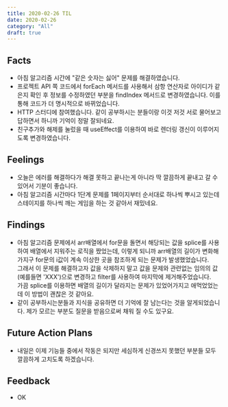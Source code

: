 ```yaml
---
title: 2020-02-26 TIL
date: 2020-02-26
category: "All"
draft: true
---
```


## Facts

- 아침 알고리즘 시간에 "같은 숫자는 싫어" 문제를 해결하였습니다.
- 프로젝트 API 쪽 코드에서 forEach 메서드를 사용해서 삼항 연산자로 아이디가 같은지 확인 후 정보를 수정하였던 부분을 findIndex 메서드로 변경하였습니다. 이를 통해 코드가 더 명시적으로 바뀌었습니다.
- HTTP 스터디에 참여했습니다. 같이 공부하시는 분들이랑 이것 저것 서로 물어보고 답하면서 하니까 기억이 정말 잘되네요.
- 친구추가와 해제를 눌렀을 때 useEffect를 이용하여 바로 렌더링 갱신이 이루어지도록 변경하였습니다.

## Feelings

- 오늘은 에러를 해결하다가 해결 못하고 끝나는게 아니라 딱 깔끔하게 끝내고 갈 수 있어서 기분이 좋습니다.
- 아침 알고리즘 시간마다 1단계 문제를 1페이지부터 순서대로 하나씩 뿌시고 있는데 스테이지를 하나씩 깨는 게임을 하는 것 같아서 재밌네요.

## Findings

- 아침 알고리즘 문제에서 arr배열에서 for문을 돌면서 해당되는 값을 splice를 사용하여 배열에서 지워주는 로직을 짰었는데, 이렇게 되니까 arr배열의 길이가 변화해가지구 for문의 i값이 계속 이상한 곳을 참조하게 되는 문제가 발생했었습니다.  
그래서 이 문제를 해결하고자 값을 삭제하지 말고 값을 문제와 관련없는 임의의 값(예를들면 'XXX')으로 변경하고 filter를 사용하여 마지막에 제거해주었습니다.  
가끔 splice를 이용하면 배열의 길이가 달라지는 문제가 있었어가지고 애먹었었는데 이 방법이 괜찮은 것 같아요.
- 같이 공부하시는분들과 지식을 공유하면 더 기억에 잘 남는다는 것을 알게되었습니다. 제가 모르는 부분도 질문을 받음으로써 채워 질 수도 있구요.

## Future Action Plans

- 내일은 이제 기능들 중에서 작동은 되지만 세심하게 신경쓰지 못했던 부분들 모두 깔끔하게 고치도록 하겠습니다.

## Feedback

- OK
